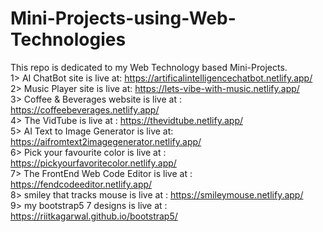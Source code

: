 # Mini-Projects-using-Web-Technologies
This repo is dedicated to my Web Technology based Mini-Projects.</br>
1> AI ChatBot site is live at: https://artificalintelligencechatbot.netlify.app/ </br>
2> Music Player site is live at: https://lets-vibe-with-music.netlify.app/ </br>
3> Coffee & Beverages website is live at : https://coffeebeverages.netlify.app/ </br>
4> The VidTube is live at : https://thevidtube.netlify.app/ </br>
5> AI Text to Image Generator is live at: https://aifromtext2imagegenerator.netlify.app/ </br>
6> Pick your favourite color is live at : https://pickyourfavoritecolor.netlify.app/ </br>
7> The FrontEnd Web Code Editor is live at : https://fendcodeeditor.netlify.app/ </br>
8> smiley that tracks mouse is live at : https://smileymouse.netlify.app/ </br>
9> my bootstrap5 7 designs is live at : https://riitkagarwal.github.io/bootstrap5/
